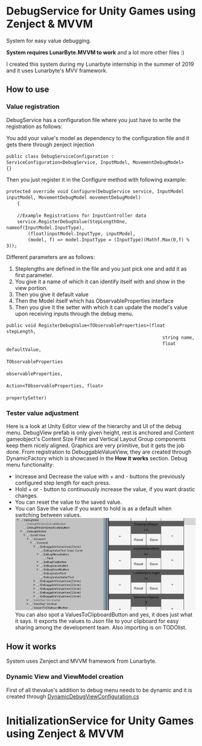 # DebugService for Unity Games using Zenject & MVVM
System for easy value debugging.

**System requires LunarByte.MVVM to work** and a lot more other files :)

I created this system during my Lunarbyte internship in the summer of 2019 and it uses Lunarbyte's MVV framework.

## How to use

### Value registration
DebugService has a configuration file where you just have to write the registration as follows:

You add your value's model as dependency to the configuration file and it gets there through zenject injection
```
public class DebugServiceConfiguration : ServiceConfiguration<DebugService, InputModel, MovementDebugModel>
{}
```
Then you just register it in the Configure method with following example:
```
protected override void Configure(DebugService service, InputModel inputModel, MovementDebugModel movementDebugModel)
	{
	
	//Example Registrations for InputController data
	service.RegisterDebugValue(StepLengthOne, nameof(InputModel.InputType),
	    (float)inputModel.InputType, inputModel,
	    (model, f) => model.InputType = (InputType)(Mathf.Max(0,f) % 3));
```
Different parameters are as follows:
1. Steplengths are defined in the file and you just pick one and add it as first parameter.
2. You give it a name of which it can identify itself with and show in the view portion.
3. Then you give it default value
4. Then the Model itself which has ObservableProperties interface
5. Then you give it the setter with which it can update the model's value upon receiving inputs through the debug menu.
```
public void RegisterDebugValue<TObservableProperties>(float  stepLength,
	                                                      string name,
	                                                      float  defaultValue,
	                                                      TObservableProperties
		                                                      observableProperties,
	                                                      Action<TObservableProperties, float>
		                                                      propertySetter)
```
### Tester value adjustment
Here is a look at Unity Editor view of the hierarchy and UI of the debug menu. DebugView prefab is only given height, rest is anchored and Content gameobject's Content Size Fitter and Vertical Layout Group components keep them nicely aligned. Graphics are very primitive, but it gets the job done.
From registration to DebuggableValueView, they are created through DynamicFactory which is showcased in the **How it works** section.
Debug menu functionality:
- Increase and Decrease the value with + and - buttons the previously configured step length for each press.
- Hold + or - button to continuously increase the value, if you want drastic changes.
- You can reset the value to the saved value.
- You can Save the value if you want to hold is as a default when switching between values.
![DebugServiceHierarchy](https://github.com/Zimbe/Show_Case/blob/master/GithubImages/ShowCasePictures/DebugService.PNG)
You can also spot a ValuesToClipboardButton and yes, it does just what it says. It exports the values to Json file to your clipboard for easy sharing among the development team. Also importing is on TODOlist.
## How it works
System uses Zenject and MVVM framework from Lunarbyte.
### Dynamic View and ViewModel creation
First of all thevalue's addition to debug menu needs to be dynamic and it is created through [DynamicDebugViewConfiguration.cs](https://github.com/Zimbe/Show_Case/blob/master/DynamicDebugViewConfiguration.cs)

# InitializationService for Unity Games using Zenject & MVVM
